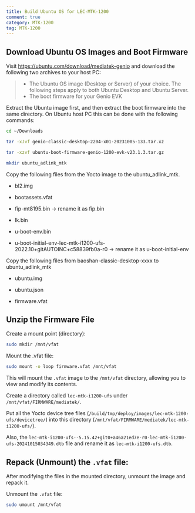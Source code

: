 ```yaml
---
title: Build Ubuntu OS for LEC-MTK-1200
comment: true
category: MTK-1200
tag: MTK-1200
---
```

## Download Ubuntu OS Images and Boot Firmware
Visit https://ubuntu.com/download/mediatek-genio and download the following two archives to your host PC:

> - The Ubuntu OS image (Desktop or Server) of your choice. The following steps apply to both Ubuntu Desktop and Ubuntu Server.
> - The boot firmware for your Genio EVK

Extract the Ubuntu image first, and then extract the boot firmware into the same directory. On Ubuntu host PC this can be done with the following commands:

```bash
cd ~/Downloads
```

```bash
tar -xJvf genio-classic-desktop-2204-x01-20231005-133.tar.xz
```

```bash
tar -xzvf ubuntu-boot-firmware-genio-1200-evk-v23.1.3.tar.gz
```

```bash
mkdir ubuntu_adlink_mtk
```

Copy the following files from the Yocto image to the ubuntu_adlink_mtk.

- bl2.img

- bootassets.vfat
- fip-mt8195.bin -> rename it as fip.bin
- lk.bin
- u-boot-env.bin
- u-boot-initial-env-lec-mtk-i1200-ufs-2022.10+gitAUTOINC+c58839fb0a-r0 -> rename it as u-boot-initial-env

Copy the following files from baoshan-classic-desktop-xxxx to ubuntu_adlink_mtk

- ubuntu.img

- ubuntu.json

- firmware.vfat



## Unzip the Firmware File

Create a mount point (directory):

```bash
sudo mkdir /mnt/vfat
```

Mount the .vfat file:

```bash
sudo mount -o loop firmware.vfat /mnt/vfat
```

This will mount the `.vfat` image to the `/mnt/vfat` directory, allowing you to view and modify its contents.

Create a directory called `lec-mtk-i1200-ufs` under `/mnt/vfat/FIRMWARE/mediatek/`.

Put all the Yocto device tree files (`/build/tmp/deploy/images/lec-mtk-1200-ufs/devicetree/`) into this directory (`/mnt/vfat/FIRMWARE/mediatek/lec-mtk-i1200-ufs/`).

Also, the `lec-mtk-i1200-ufs--5.15.42+git0+a46a21ed7e-r0-lec-mtk-i1200-ufs-20241015034349.dtb` file and rename it as `lec-mtk-i1200-ufs.dtb`.

## Repack (Unmount) the `.vfat` file:

After modifying the files in the mounted directory, unmount the image and repack it.

Unmount the `.vfat` file:

```bash
sudo umount /mnt/vfat
```

